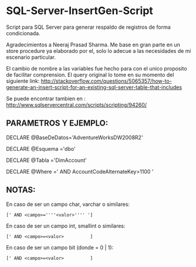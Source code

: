 SQL-Server-InsertGen-Script
===========================

Script para SQL Server para generar respaldo de registros de forma condicionada.

Agradecimientos a Neeraj Prasad Sharma. Me base en gran parte en un store procedure ya elaborado por el, solo 
lo adecue a las necesidades de mi escenario particular. 

El cambio de nombre a las variables fue hecho para con el unico proposito de facilitar comprension. El 
query original lo tome en su momento del siguiente link:
http://stackoverflow.com/questions/5065357/how-to-generate-an-insert-script-for-an-existing-sql-server-table-that-includes 

Se puede encontrar tambien en :
http://www.sqlservercentral.com/scripts/scripting/94260/

PARAMETROS Y EJEMPLO:
---------------------

DECLARE @BaseDeDatos='AdventureWorksDW2008R2'

DECLARE @Esquema    ='dbo'

DECLARE @Tabla      ='DimAccount'

DECLARE @Where      =' AND AccountCodeAlternateKey>1100 '

NOTAS:
---------
En caso de ser un campo char, varchar o similares:

    [' AND <campo>=''''<valor>'''' ']

En caso de ser un campo int, smallint o similares:

    [' AND <campo>=<valor>			]

En caso de ser un campo bit (donde <valor> = 0 | 1):

    [' AND <campo>=<valor>			]
